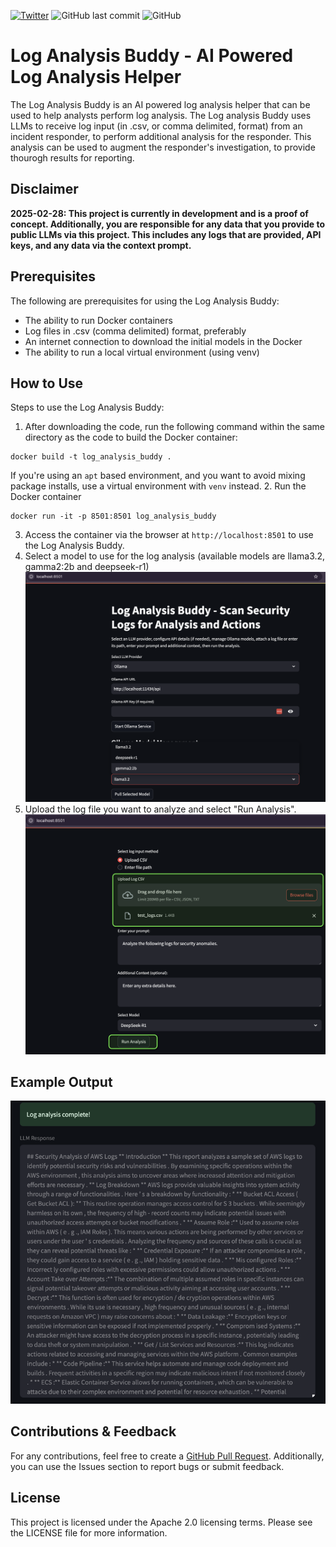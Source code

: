 [![Twitter](https://img.shields.io/twitter/url?label=Follow%20Me%21&style=social&url=https%3A%2F%2Ftwitter.com%2Fdozercat31)](https://twitter.com/dozercat31)
![GitHub last commit](https://img.shields.io/github/last-commit/hackersifu/log_analysis_buddy)
![GitHub](https://img.shields.io/github/license/hackersifu/log_analysis_buddy)


# Log Analysis Buddy - AI Powered Log Analysis Helper
The Log Analysis Buddy is an AI powered log analysis helper that can be used to help analysts perform log analysis. The Log analysis Buddy uses LLMs to receive log input (in .csv, or comma delimited, format) from an incident responder, to perform additional analysis for the responder. This analysis can be used to augment the responder's investigation, to provide thourogh results for reporting.

## Disclaimer
**2025-02-28: This project is currently in development and is a proof of concept. Additionally, you are responsible for any data that you provide to public LLMs via this project. This includes any logs that are provided, API keys, and any data via the context prompt.**

## Prerequisites
The following are prerequisites for using the Log Analysis Buddy:
- The ability to run Docker containers
- Log files in .csv (comma delimited) format, preferably
- An internet connection to download the initial models in the Docker
- The ability to run a local virtual environment (using venv)

## How to Use
Steps to use the Log Analysis Buddy:
1. After downloading the code, run the following command within the same directory as the code to build the Docker container:
```
docker build -t log_analysis_buddy .
```
If you're using an `apt` based environment, and you want to avoid mixing package installs, use a virtual environment with `venv` instead.
2. Run the Docker container
```
docker run -it -p 8501:8501 log_analysis_buddy
```
3. Access the container via the browser at `http://localhost:8501` to use the Log Analysis Buddy.
4. Select a model to use for the log analysis (available models are llama3.2, gamma2:2b and deepseek-r1)
![Alt Text](pics/model_selection.png)
5. Upload the log file you want to analyze and select "Run Analysis".
![Alt Text](pics/log_upload.png)


## Example Output
![Alt Text](pics/analysis_complete.png)
## Contributions & Feedback
For any contributions, feel free to create a [GitHub Pull Request](https://github.com/hackersifu/log_analysis_buddy/pulls). Additionally, you can use the Issues section to report bugs or submit feedback.

## License
This project is licensed under the Apache 2.0 licensing terms. Please see the LICENSE file for more information.
